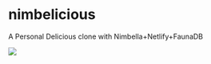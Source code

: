 # nimbelicious

A Personal Delicious clone with Nimbella+Netlify+FaunaDB

<a href="https://app.netlify.com/start/deploy?repository=https://github.com/openwhisk-blog/nimbelicious&stack=nimbella"><img src="https://www.netlify.com/img/deploy/button.svg"></a>

